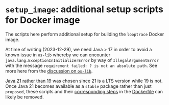 # `setup_image`: additional setup scripts for Docker image
The scripts here perform additional setup for building the `looptrace` Docker image.

At time of writing (2023-12-29), we need Java > 17 in order to avoid a known issue in `os-lib` whereby we can encounter `java.lang.ExceptionInInitializerError` by way of `IllegalArgumentError` with the message `requirement failed: ? is not an absolute path`. See more here from the [discussion on `os-lib`](https://github.com/com-lihaoyi/os-lib/issues/242).

[Java 21 rather than 19](https://github.com/gerlichlab/looptrace/issues/156) was chosen since 21 is a LTS version while 19 is not. 
Once Java 21 becomes available as a `stable` package rather than just `proposed`, these scripts and their [corresponding steps](https://github.com/vreuter/looptrace/commit/4d929bb0249425c6140308cf21b974f26ce9a4b5) in the [Dockerfile](../Dockerfile) can likely be removed.